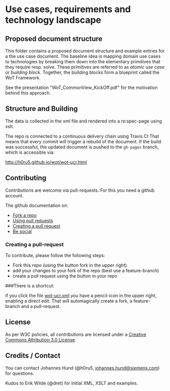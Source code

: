 # Use cases, requirements and technology landscape
## Proposed document structure
This folder contains a proposed document structure and example entries for a the use case document.
The baseline idea is mapping domain use cases to technologies by breaking them down into the elementary primitives that they require resp. solve.
These primitives are referred to as *atomic use case* or *building block*.
Together, the building blocks form a blueprint called the WoT Framework.

See the presentation "WoT_CommonView_KickOff.pdf" for the motivation behind this approach.

## Structure and Building
The data is collected in the xml file and rendered into a re:spec-page using xslt.

The repo is connected to a continuous delivery chain using Travis CI
That means that every commit will trigger a rebuild of the document.
If the build was successful, the updated document is pushed to the ``gh-pages`` branch, which is accessible via:

http://h0ru5.github.io/wot/wot-ucr.html

## Contributing

Contributions are welcome via pull-requests. For this you need a github account.

The github documentation on:
* [Fork a repo](https://help.github.com/articles/fork-a-repo/)
* [Using pull requests](https://help.github.com/articles/using-pull-requests/)
* [Creating a pull request](https://help.github.com/articles/creating-a-pull-request/)
* [Be social](https://help.github.com/articles/be-social/)

### Creating  a pull-request
To contribute, please follow the following steps:

* Fork this repo (using the button fork in the upper right)
* add your changes to your fork of the repo (best use a feature-branch)
* create a pull request using the button in  your repo

###There is a shortcut:

if you click the file [wot-ucr.xml](https://github.com/h0ru5/wot/blob/master/ucr-doc/wot-ucr.xml)
you have a pencil-icon in the upper right, enabling a direct edit. That will automagically create a fork, a feature-branch and a pull-request.

## License
As per W3C policies, all contributions are licensed under a [Creative Commons Attribution 3.0 License](http://creativecommons.org/licenses/by/3.0/).

## Credits / Contact
You can contact Johannes Hund (@h0ru5, johannes.hund@siemens.com) for questions.

Kudos to Erik Wilde (@dret) for initial XML, XSLT and examples.
